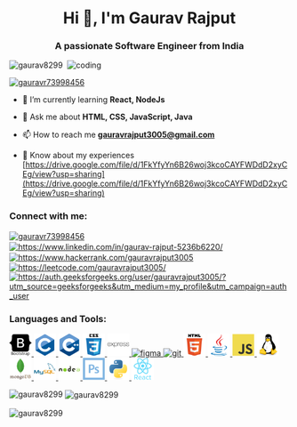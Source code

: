 <h1 align="center">Hi 👋, I'm Gaurav Rajput</h1>
<h3 align="center">A passionate Software Engineer from India</h3>
<img align="right" alt="coding" width="400" src="https://www.google.com/url?sa=i&url=https%3A%2F%2Fgithub.com%2Frudrabarad%2FGifs&psig=AOvVaw3k4LLjDLTFyRs0zqZyBVMd&ust=1696103831018000&source=images&cd=vfe&opi=89978449&ved=0CBEQjRxqFwoTCKDIhKXN0IEDFQAAAAAdAAAAABAE"

<p align="left"> <img src="https://komarev.com/ghpvc/?username=gaurav8299&label=Profile%20views&color=0e75b6&style=flat" alt="gaurav8299" /> </p>

<p align="left"> <a href="https://twitter.com/gauravr73998456" target="blank"><img src="https://img.shields.io/twitter/follow/gauravr73998456?logo=twitter&style=for-the-badge" alt="gauravr73998456" /></a> </p>

- 🌱 I’m currently learning **React, NodeJs**

- 💬 Ask me about **HTML, CSS, JavaScript, Java**

- 📫 How to reach me **gauravrajput3005@gmail.com**

- 📄 Know about my experiences [https://drive.google.com/file/d/1FkYfyYn6B26woj3kcoCAYFWDdD2xyCEg/view?usp=sharing](https://drive.google.com/file/d/1FkYfyYn6B26woj3kcoCAYFWDdD2xyCEg/view?usp=sharing)

<h3 align="left">Connect with me:</h3>
<p align="left">
<a href="https://twitter.com/gauravr73998456" target="blank"><img align="center" src="https://raw.githubusercontent.com/rahuldkjain/github-profile-readme-generator/master/src/images/icons/Social/twitter.svg" alt="gauravr73998456" height="30" width="40" /></a>
<a href="https://linkedin.com/in/https://www.linkedin.com/in/gaurav-rajput-5236b6220/" target="blank"><img align="center" src="https://raw.githubusercontent.com/rahuldkjain/github-profile-readme-generator/master/src/images/icons/Social/linked-in-alt.svg" alt="https://www.linkedin.com/in/gaurav-rajput-5236b6220/" height="30" width="40" /></a>
<a href="https://www.hackerrank.com/https://www.hackerrank.com/gauravrajput3005" target="blank"><img align="center" src="https://raw.githubusercontent.com/rahuldkjain/github-profile-readme-generator/master/src/images/icons/Social/hackerrank.svg" alt="https://www.hackerrank.com/gauravrajput3005" height="30" width="40" /></a>
<a href="https://www.leetcode.com/https://leetcode.com/gauravrajput3005/" target="blank"><img align="center" src="https://raw.githubusercontent.com/rahuldkjain/github-profile-readme-generator/master/src/images/icons/Social/leet-code.svg" alt="https://leetcode.com/gauravrajput3005/" height="30" width="40" /></a>
<a href="https://auth.geeksforgeeks.org/user/https://auth.geeksforgeeks.org/user/gauravrajput3005/?utm_source=geeksforgeeks&utm_medium=my_profile&utm_campaign=auth_user" target="blank"><img align="center" src="https://raw.githubusercontent.com/rahuldkjain/github-profile-readme-generator/master/src/images/icons/Social/geeks-for-geeks.svg" alt="https://auth.geeksforgeeks.org/user/gauravrajput3005/?utm_source=geeksforgeeks&utm_medium=my_profile&utm_campaign=auth_user" height="30" width="40" /></a>
</p>

<h3 align="left">Languages and Tools:</h3>
<p align="left"> <a href="https://getbootstrap.com" target="_blank" rel="noreferrer"> <img src="https://raw.githubusercontent.com/devicons/devicon/master/icons/bootstrap/bootstrap-plain-wordmark.svg" alt="bootstrap" width="40" height="40"/> </a> <a href="https://www.cprogramming.com/" target="_blank" rel="noreferrer"> <img src="https://raw.githubusercontent.com/devicons/devicon/master/icons/c/c-original.svg" alt="c" width="40" height="40"/> </a> <a href="https://www.w3schools.com/cpp/" target="_blank" rel="noreferrer"> <img src="https://raw.githubusercontent.com/devicons/devicon/master/icons/cplusplus/cplusplus-original.svg" alt="cplusplus" width="40" height="40"/> </a> <a href="https://www.w3schools.com/css/" target="_blank" rel="noreferrer"> <img src="https://raw.githubusercontent.com/devicons/devicon/master/icons/css3/css3-original-wordmark.svg" alt="css3" width="40" height="40"/> </a> <a href="https://expressjs.com" target="_blank" rel="noreferrer"> <img src="https://raw.githubusercontent.com/devicons/devicon/master/icons/express/express-original-wordmark.svg" alt="express" width="40" height="40"/> </a> <a href="https://www.figma.com/" target="_blank" rel="noreferrer"> <img src="https://www.vectorlogo.zone/logos/figma/figma-icon.svg" alt="figma" width="40" height="40"/> </a> <a href="https://git-scm.com/" target="_blank" rel="noreferrer"> <img src="https://www.vectorlogo.zone/logos/git-scm/git-scm-icon.svg" alt="git" width="40" height="40"/> </a> <a href="https://www.w3.org/html/" target="_blank" rel="noreferrer"> <img src="https://raw.githubusercontent.com/devicons/devicon/master/icons/html5/html5-original-wordmark.svg" alt="html5" width="40" height="40"/> </a> <a href="https://www.java.com" target="_blank" rel="noreferrer"> <img src="https://raw.githubusercontent.com/devicons/devicon/master/icons/java/java-original.svg" alt="java" width="40" height="40"/> </a> <a href="https://developer.mozilla.org/en-US/docs/Web/JavaScript" target="_blank" rel="noreferrer"> <img src="https://raw.githubusercontent.com/devicons/devicon/master/icons/javascript/javascript-original.svg" alt="javascript" width="40" height="40"/> </a> <a href="https://www.linux.org/" target="_blank" rel="noreferrer"> <img src="https://raw.githubusercontent.com/devicons/devicon/master/icons/linux/linux-original.svg" alt="linux" width="40" height="40"/> </a> <a href="https://www.mongodb.com/" target="_blank" rel="noreferrer"> <img src="https://raw.githubusercontent.com/devicons/devicon/master/icons/mongodb/mongodb-original-wordmark.svg" alt="mongodb" width="40" height="40"/> </a> <a href="https://www.mysql.com/" target="_blank" rel="noreferrer"> <img src="https://raw.githubusercontent.com/devicons/devicon/master/icons/mysql/mysql-original-wordmark.svg" alt="mysql" width="40" height="40"/> </a> <a href="https://nodejs.org" target="_blank" rel="noreferrer"> <img src="https://raw.githubusercontent.com/devicons/devicon/master/icons/nodejs/nodejs-original-wordmark.svg" alt="nodejs" width="40" height="40"/> </a> <a href="https://www.photoshop.com/en" target="_blank" rel="noreferrer"> <img src="https://raw.githubusercontent.com/devicons/devicon/master/icons/photoshop/photoshop-line.svg" alt="photoshop" width="40" height="40"/> </a> <a href="https://www.python.org" target="_blank" rel="noreferrer"> <img src="https://raw.githubusercontent.com/devicons/devicon/master/icons/python/python-original.svg" alt="python" width="40" height="40"/> </a> <a href="https://reactjs.org/" target="_blank" rel="noreferrer"> <img src="https://raw.githubusercontent.com/devicons/devicon/master/icons/react/react-original-wordmark.svg" alt="react" width="40" height="40"/> </a> </p>

<p><img align="left" src="https://github-readme-stats.vercel.app/api/top-langs?username=gaurav8299&show_icons=true&locale=en&layout=compact" alt="gaurav8299" /></p>

<p>&nbsp;<img align="center" src="https://github-readme-stats.vercel.app/api?username=gaurav8299&show_icons=true&locale=en" alt="gaurav8299" /></p>

<p><img align="center" src="https://github-readme-streak-stats.herokuapp.com/?user=gaurav8299&" alt="gaurav8299" /></p>

